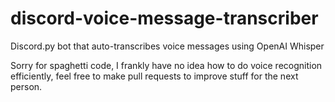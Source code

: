 # discord-voice-message-transcriber
Discord.py bot that auto-transcribes voice messages using OpenAI Whisper

Sorry for spaghetti code, I frankly have no idea how to do voice recognition efficiently, feel free to make pull requests to improve stuff for the next person.
